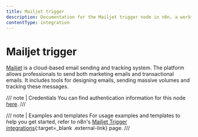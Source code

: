 ```yaml
---
title: Mailjet trigger
description: Documentation for the Mailjet trigger node in n8n, a workflow automation platform. Includes details of operations and configuration, and links to examples and credentials information.
contentType: integration
---
```


# Mailjet trigger

[Mailjet](https://www.mailjet.com/) is a cloud-based email sending and tracking system. The platform allows professionals to send both marketing emails and transactional emails. It includes tools for designing emails, sending massive volumes and tracking these messages.

/// note | Credentials
You can find authentication information for this node [here](/integrations/builtin/credentials/mailjet/).
///

///  note  | Examples and templates
For usage examples and templates to help you get started, refer to n8n's [Mailjet Trigger integrations](https://n8n.io/integrations/mailjet-trigger/){:target=_blank .external-link} page.
///
